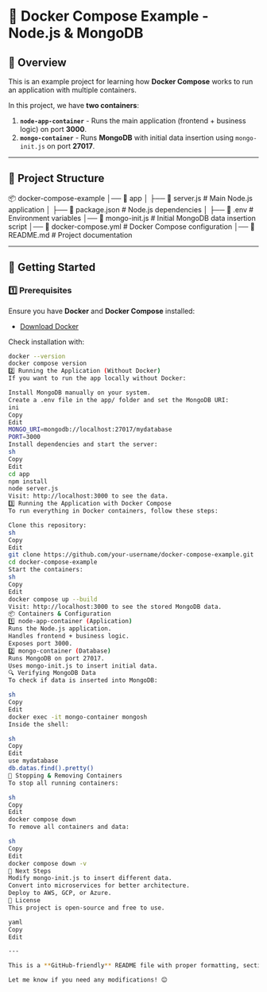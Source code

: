# 🚀 Docker Compose Example - Node.js & MongoDB

## 📌 Overview  
This is an example project for learning how **Docker Compose** works to run an application with multiple containers.  

In this project, we have **two containers**:  
1. **`node-app-container`** - Runs the main application (frontend + business logic) on port **3000**.  
2. **`mongo-container`** - Runs **MongoDB** with initial data insertion using `mongo-init.js` on port **27017**.  

---

## 📂 Project Structure  
📦 docker-compose-example │── 📂 app │ ├── 📄 server.js # Main Node.js application │ ├── 📄 package.json # Node.js dependencies │ ├── 📄 .env # Environment variables │── 📄 mongo-init.js # Initial MongoDB data insertion script │── 📄 docker-compose.yml # Docker Compose configuration │── 📄 README.md # Project documentation

---

## 🚀 Getting Started

### **1️⃣ Prerequisites**  
Ensure you have **Docker** and **Docker Compose** installed:  
- [Download Docker](https://www.docker.com/get-started)  

Check installation with:  
```sh
docker --version
docker compose version
2️⃣ Running the Application (Without Docker)
If you want to run the app locally without Docker:

Install MongoDB manually on your system.
Create a .env file in the app/ folder and set the MongoDB URI:
ini
Copy
Edit
MONGO_URI=mongodb://localhost:27017/mydatabase
PORT=3000
Install dependencies and start the server:
sh
Copy
Edit
cd app
npm install
node server.js
Visit: http://localhost:3000 to see the data.
3️⃣ Running the Application with Docker Compose
To run everything in Docker containers, follow these steps:

Clone this repository:
sh
Copy
Edit
git clone https://github.com/your-username/docker-compose-example.git
cd docker-compose-example
Start the containers:
sh
Copy
Edit
docker compose up --build
Visit: http://localhost:3000 to see the stored MongoDB data.
📦 Containers & Configuration
1️⃣ node-app-container (Application)
Runs the Node.js application.
Handles frontend + business logic.
Exposes port 3000.
2️⃣ mongo-container (Database)
Runs MongoDB on port 27017.
Uses mongo-init.js to insert initial data.
🔍 Verifying MongoDB Data
To check if data is inserted into MongoDB:

sh
Copy
Edit
docker exec -it mongo-container mongosh
Inside the shell:

sh
Copy
Edit
use mydatabase
db.datas.find().pretty()
🛑 Stopping & Removing Containers
To stop all running containers:

sh
Copy
Edit
docker compose down
To remove all containers and data:

sh
Copy
Edit
docker compose down -v
🎯 Next Steps
Modify mongo-init.js to insert different data.
Convert into microservices for better architecture.
Deploy to AWS, GCP, or Azure.
📜 License
This project is open-source and free to use.

yaml
Copy
Edit

---

This is a **GitHub-friendly** README file with proper formatting, sections, and markdown syntax. Just copy and paste it into your `README.md` file. 🚀🔥  

Let me know if you need any modifications! 😊
